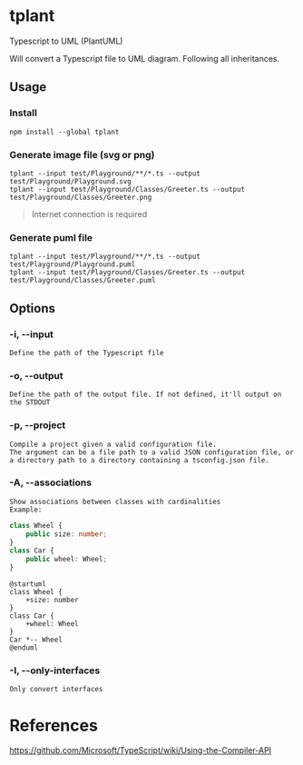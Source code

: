 # tplant
Typescript to UML (PlantUML)

Will convert a Typescript file to UML diagram. Following all inheritances.

## Usage

### Install
```shell
npm install --global tplant
```

### Generate image file (svg or png)
```shell
tplant --input test/Playground/**/*.ts --output test/Playground/Playground.svg
tplant --input test/Playground/Classes/Greeter.ts --output test/Playground/Classes/Greeter.png
```
> Internet connection is required

### Generate puml file
```shell
tplant --input test/Playground/**/*.ts --output test/Playground/Playground.puml
tplant --input test/Playground/Classes/Greeter.ts --output test/Playground/Classes/Greeter.puml
```

## Options

### -i, --input <path>
    Define the path of the Typescript file

### -o, --output <path>
    Define the path of the output file. If not defined, it'll output on the STDOUT

### -p, --project <path>
    Compile a project given a valid configuration file.
    The argument can be a file path to a valid JSON configuration file, or a directory path to a directory containing a tsconfig.json file.

### -A, --associations
    Show associations between classes with cardinalities
    Example:
```typescript
class Wheel {
    public size: number;
}
class Car {
    public wheel: Wheel;
}
```
```plantuml
@startuml
class Wheel {
    +size: number
}
class Car {
    +wheel: Wheel
}
Car *-- Wheel
@enduml
```
### -I, --only-interfaces
    Only convert interfaces

# References
https://github.com/Microsoft/TypeScript/wiki/Using-the-Compiler-API
